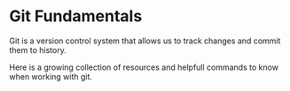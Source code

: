 # Git Fundamentals

Git is a version control system that allows us to track changes and commit them to history.

Here is a growing collection of resources and helpfull commands to know when working with git.
